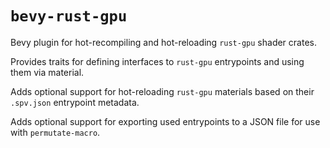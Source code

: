 # `bevy-rust-gpu`

Bevy plugin for hot-recompiling and hot-reloading `rust-gpu` shader crates.

Provides traits for defining interfaces to `rust-gpu` entrypoints and using them via material.

Adds optional support for hot-reloading `rust-gpu` materials based on their `.spv.json` entrypoint metadata.

Adds optional support for exporting used entrypoints to a JSON file for use with `permutate-macro`.

